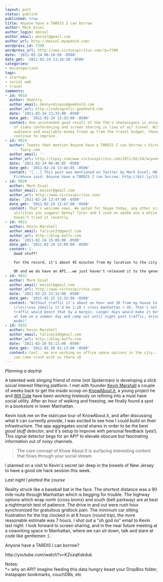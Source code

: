 ```yaml
---
layout: post
status: publish
published: true
title: Anyone have a TARDIS I can borrow
author: Mark Essel
author_login: messel
author_email: messel@gmail.com
author_url: http://messel.myopenid.com/
wordpress_id: 7390
wordpress_url: http://www.victusspiritus.com/?p=7390
date: '2011-02-24 06:16:50 -0500'
date_gmt: '2011-02-24 13:16:50 -0500'
categories:
- Uncategorized
tags:
- startups
- social web
- travel
comments:
- id: 9018
  author: DGentry
  author_email: denny+disqus@geekhold.com
  author_url: http://codingrelic.geekhold.com
  date: '2011-02-24 13:33:00 -0500'
  date_gmt: '2011-02-24 13:33:00 -0500'
  content: One unintended good result of the TSA's shenanigans is encouraging use
    of video conferencing and screen sharing in lieu of air travel. With a bigger
    audience and available money freed up from the travel budget, these services should
    continue to improve.
- id: 9019
  author: Tweets that mention Anyone have a TARDIS I can borrow » Victus Spiritus
    -- Topsy.com
  author_email: ''
  author_url: http://topsy.com/www.victusspiritus.com/2011/02/24/anyone-have-a-tardis-i-can-borrow/?utm_source=pingback&amp;utm_campaign=L2
  date: '2011-02-24 06:46:05 -0500'
  date_gmt: '2011-02-24 13:46:05 -0500'
  content: "[...] This post was mentioned on Twitter by Mark Essel, HN Firehose. HN
    Firehose said: Anyone have a TARDIS I can borrow: http://bit.ly/i3iQw3 [...]"
- id: 9020
  author: Mark Essel
  author_email: messel@gmail.com
  author_url: http://www.victusspiritus.com/
  date: '2011-02-24 13:47:00 -0500'
  date_gmt: '2011-02-24 13:47:00 -0500'
  content: That's welcome news. We opted for Skype today, any other screen sharing
    utilities you suggest Denny? Tyler and I used an adobe one a while back but I
    haven't tried it recently.
- id: 9021
  author: Kevin Marshall
  author_email: falicon33@gmail.com
  author_url: http://blog.botfu.com
  date: '2011-02-24 15:09:00 -0500'
  date_gmt: '2011-02-24 15:09:00 -0500'
  content: |-
    Good stuff!

    For the record, it's about 45 minutes from my location to the city...not sure what it is from the city to your side of the world...but the longest it's taken me to get to your side of the world was 4 hours (from my house to Bayshore on a holiday weekend with gobs-o-accidents killing traffic)...of course that being said, I can get from my house in NJ to my hometown (all the way on the other side of PA) in about 6 hours...so 4 hours is a bit insane =D

    Oh and we do have an API...we just haven't released it to the general public yet (and now I have to double-check the Twitter situation as they are getting sticky with the T.O.S. of their stuff)...
- id: 9031
  author: Mark Essel
  author_email: messel@gmail.com
  author_url: http://www.victusspiritus.com/
  date: '2011-02-25 23:33:00 -0500'
  date_gmt: '2011-02-25 23:33:00 -0500'
  content: "Without traffic it's about an hour and 20 from my house to manhattan.
    \r\n\r\nso ideally it'd be 1:20 + cross manhattan + 45. That's not too bad, but
    traffic would boost that by a margin. Longer days would make it better (leave
    at 5am on a summer day and camp out until night post traffic, drive home in zombie
    mode)"
- id: 9032
  author: Kevin Marshall
  author_email: falicon33@gmail.com
  author_url: http://blog.botfu.com
  date: '2011-02-26 01:13:00 -0500'
  date_gmt: '2011-02-26 01:13:00 -0500'
  content: Cool...we are working on office space options in the city...so soon you
    can come crash with us there =D
---
```

<p><I>Planning a daytrip</I></p>
<p>A talented web slinging friend of mine (not Spiderman) is developing a slick social interest filtering platform. I met with founder <a href="http://twitter.com/falicon">Kevin Marshall</a> a couple of weeks back to get the inside scoop on <a href="http://knowabout.it">KnowAbout.it</a>, a young project he and <a href="http://twitter.com/willcole">Will Cole</a> have been working tirelessly on refining into a must have social utility. After an hour of walking and freezing, we finally found a spot in a bookstore in lower Manhattan. </p>
<p>Kevin took me on the staircase tour of KnowAbout.it, and after discussing what it can currently provide, I was excited to see how I could build on their infrastructure. The app aggregates social shares in order to be the best <I>good stuff detector</I>, and it's setup to improve with personal feedback (yes!). This signal detector begs for an API* to elevate obscure but fascinating information out of noisy channels.</p>
<blockquote><p>
The core concept of Know About It is surfacing interesting content that flows through your social stream
</p></blockquote>
<p>I planned on a visit to Kevin's secret lair deep in the bowels of New Jersey to have a good ole hack session this week.</p>
<p><I>Last night I plotted the course</I></p>
<p>Reality struck like a baseball bat in the face. The shortest distance was a 90 mile route through Manhattan which is begging for trouble. The highway options which wrap north (cross bronx) and south (belt parkway) are at best a nightmarish test of patience. The drive in and out were rush hour synchronized for gratuitous gridlock pain. The minimum car sitting frustration for the trip clocked in at 6 hours (round trip), the more reasonable estimate was 7 hours. I shot out a "oh god no" email to Kevin last night. I look forward to screen sharing, and in the near future meeting at a coworking space in Manhattan, where we can sit down, talk and stare at code like gentlemen :).</p>
<p>Anyone have a TARDIS I can borrow?</p>
<p>http://youtube.com/watch?v=KZozqKskduk</p>
<p>Notes:<br />
*= why an API? imagine feeding this data hungry beast your DropBox folder, Instapaper bookmarks, couchDBs, etc</p>
